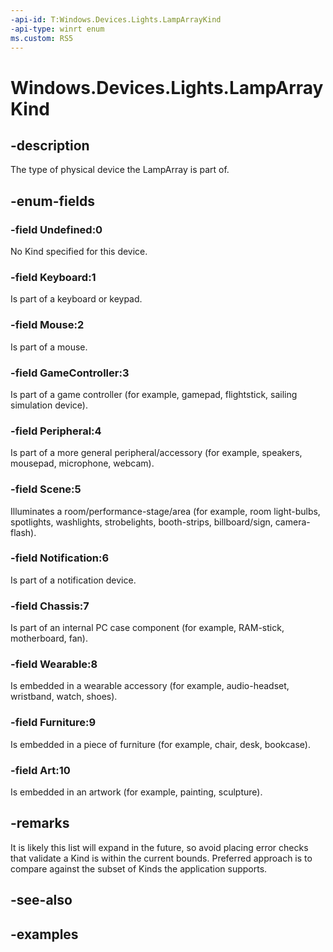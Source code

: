 ```yaml
---
-api-id: T:Windows.Devices.Lights.LampArrayKind
-api-type: winrt enum
ms.custom: RS5
---
```


<!-- Enumeration syntax.
public enum LampArrayKind : int 
-->

# Windows.Devices.Lights.LampArrayKind

## -description
The type of physical device the LampArray is part of.

## -enum-fields
### -field Undefined:0
No Kind specified for this device.

### -field Keyboard:1
Is part of a keyboard or keypad.

### -field Mouse:2
Is part of a mouse.

### -field GameController:3
Is part of a game controller (for example, gamepad, flightstick, sailing simulation device).

### -field Peripheral:4
Is part of a more general peripheral/accessory (for example, speakers, mousepad, microphone, webcam).

### -field Scene:5
Illuminates a room/performance-stage/area (for example, room light-bulbs, spotlights, washlights, strobelights, booth-strips, billboard/sign, camera-flash).

### -field Notification:6
Is part of a notification device.

### -field Chassis:7
Is part of an internal PC case component (for example, RAM-stick, motherboard, fan).

### -field Wearable:8
Is embedded in a wearable accessory (for example, audio-headset, wristband, watch, shoes).

### -field Furniture:9
Is embedded in a piece of furniture (for example, chair, desk, bookcase).

### -field Art:10
Is embedded in an artwork (for example, painting, sculpture).

## -remarks
It is likely this list will expand in the future, so avoid placing error checks that validate a Kind is within the current bounds. Preferred approach is to compare against the subset of Kinds the application supports.

## -see-also

## -examples

